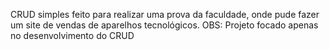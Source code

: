 CRUD simples feito para realizar uma prova da faculdade, onde pude fazer um site de vendas de aparelhos tecnológicos.
OBS: Projeto focado apenas no desenvolvimento do CRUD
